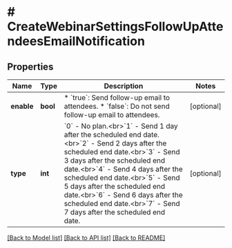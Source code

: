 # # CreateWebinarSettingsFollowUpAttendeesEmailNotification

## Properties

Name | Type | Description | Notes
------------ | ------------- | ------------- | -------------
**enable** | **bool** | * &#x60;true&#x60;: Send follow-up email to attendees.  * &#x60;false&#x60;: Do not send follow-up email to attendees. | [optional]
**type** | **int** | &#x60;0&#x60; - No plan.&lt;br&gt;&#x60;1&#x60; - Send 1 day after the scheduled end date.&lt;br&gt;&#x60;2&#x60; - Send 2 days after the scheduled end date.&lt;br&gt;&#x60;3&#x60; - Send 3 days after the scheduled end date.&lt;br&gt;&#x60;4&#x60; - Send 4 days after the scheduled end date.&lt;br&gt;&#x60;5&#x60; - Send 5 days after the scheduled end date.&lt;br&gt;&#x60;6&#x60; - Send 6 days after the scheduled end date.&lt;br&gt;&#x60;7&#x60; - Send 7 days after the scheduled end date. | [optional]

[[Back to Model list]](../../README.md#models) [[Back to API list]](../../README.md#endpoints) [[Back to README]](../../README.md)

